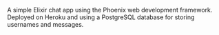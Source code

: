 
A simple Elixir chat app using the Phoenix web development framework.
Deployed on Heroku and using a PostgreSQL database for storing usernames and messages.
